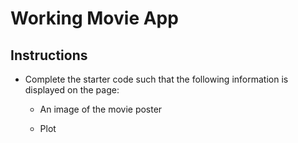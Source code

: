 # Working Movie App


## Instructions

* Complete the starter code such that the following information is displayed on the page:

  * An image of the movie poster

  * Plot
